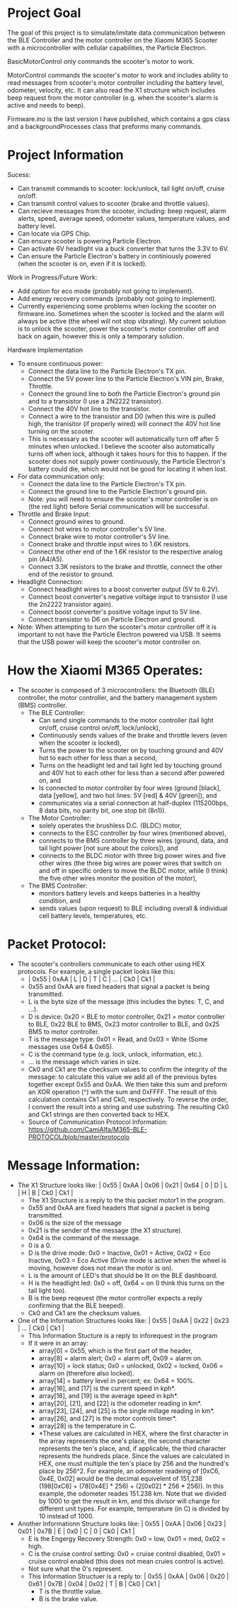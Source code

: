 # Project Goal
The goal of this project is to simulate/imitate data communication between the BLE Controller and the motor controller on the Xiaomi M365 Scooter with a microcontroller with cellular capabilities, the Particle Electron. 

BasicMotorControl only commands the scooter's motor to work. 

MotorControl commands the scooter's motor to work and includes ability to read messages from scooter's motor controller including the battery level, odometer, velocity, etc. It can also read the X1 structure which includes beep request from the motor controller (e.g.  when the scooter's alarm is active and needs to beep).

Firmware.ino is the last version I have published, which contains a gps class and a backgroundProcesses class that preforms many commands.

# Project Information

Sucess:
- Can transmit commands to scooter: lock/unlock, tail light on/off, cruise on/off.
- Can transmit control values to scooter (brake and throttle values).
- Can recieve messages from the scooter, including: beep request, alarm alerts, speed, average speed, odometer values, temperature values, and battery level.
- Can locate via GPS Chip.
- Can ensure scooter is powering Particle Electron.
- Can activate 6V headlight via a buck converter that turns the 3.3V to 6V.
- Can ensure the Particle Electron's battery in continiously powered (when the scooter is on, even if it is locked).

Work in Progress/Future Work:
- Add option for eco mode (probably not going to implement).
- Add energy recovery commands (probably not going to implement).
- Currently experiencing some problems when locking the scooter on firmware.ino. Sometimes when the scooter is locked and the alarm will always be active (the wheel will not stop vibrating). My current solution is to unlock the scooter, power the scooter's motor controller off and back on again, however this is only a temporary solution.

Hardware Implementation
- To ensure continuous power:
  - Connect the data line to the Particle Electron's TX pin.
  - Connect the 5V power line to the Particle Electron's VIN pin, Brake, Throttle.
  - Connect the ground line to both the Particle Electron's ground pin and to a transistor (I use a 2N2222 transistor).
  - Connect the 40V hot line to the transistor.
  - Connect a wire to the transistor and D0 (when this wire is pulled high, the tranisitor (if properly wired) will connect the 40V hot line turning on the scooter. 
  - This is necessary as the scooter will automatically turn off after 5 minutes when unlocked. I believe the scooter also automatically turns off when lock, although it takes hours for this to happen. If the scooter does not supply power continuously, the Particle Electron's battery could die, which would not be good for locating it when lost.
- For data communication only:
  - Connect the data line to the Particle Electron's TX pin.
  - Connect the ground line to the Particle Electron's ground pin.
  - Note: you will need to ensure the scooter's motor controller is on (the red light) before Serial communication will be successful.
- Throttle and Brake Input:
  - Connect ground wires to ground.
  - Connect hot wires to motor controller's 5V line.
  - Connect brake wire to motor controller's 5V line.
  - Connect brake and throttle input wires to 1.6K resistors. 
  - Connect the other end of the 1.6K resistor to the respective analog pin (A4/A5).
  - Connect 3.3K resistors to the brake and throttle, connect the other end of the resistor to ground.
- Headlight Connection:
  - Connect headlight wires to a boost converter output (5V to 6.2V).
  - Connect boost converter's negative voltage input to transistor (I use the 2n2222 transistor again).
  - Connect boost converter's positive voltage input to 5V line.
  - Connect transistor to D6 on Particle Electron and ground.
- Note: When attempting to turn the scooter's motor controller off it is important to not have the Particle Electron powered via USB. It seems that the USB power will keep the scooter's motor controller on.
  
# How the Xiaomi M365 Operates:
- The scooter is composed of 3 microcontrollers: the Bluetooth (BLE) controller, the motor controller, and the battery management system (BMS) controller.
  - The BLE Controller:
    - Can send single commands to the motor controller (tail light on/off, cruise control on/off, lock/unlock),
    - Continuously sends values of the brake and throttle levers (even when the scooter is locked),
    - Turns the power to the scooter on by touching ground and 40V hot to each other for less than a second, 
    - Turns on the headlight led and tail light led by touching ground and 40V hot to each other for less than a second after powered on, and
    - Is connected to motor controller by four wires (ground [black], data [yellow], and two hot lines: 5V [red] & 40V [green]), and
    - communicates via a serial connection at half-duplex (115200bps, 8 data bits, no parity bit, one stop bit (8n1)).
  - The Motor Controller:
    - solely operates the brushless D.C. (BLDC) motor,
    - connects to the ESC controller by four wires (mentioned above),
    - connects to the BMS controller by three wires (ground, data, and tail light power [not sure about the colors]), and
    - connects to the BLDC motor with three big power wires and five other wires (the three big wires are power wires that switch on and off in specific orders to move the BLDC motor, while (I think) the five other wires monitor the position of the motor),
  - The BMS Controller:
    - monitors battery levels and keeps batteries in a healthy condition, and
    - sends values (upon request) to BLE including overall & individual cell battery levels, temperatures, etc.
# Packet Protocol:
- The scooter's controllers communicate to each other using HEX protocols. For example, a single packet looks like this:
  - | 0x55 | 0xAA | L | D | T | C | ... | Ck0 | Ck1 |
  - 0x55 and 0xAA are fixed headers that signal a packet is being transmitted.
  - L is the byte size of the message (this includes the bytes: T, C, and ...).
  - D is device: 0x20 = BLE to motor controller, 0x21 = motor controller to BLE, 0x22 BLE to BMS, 0x23 motor controller to BLE, and 0x25 BMS to motor controller.
  - T is the message type: 0x01 = Read, and 0x03 = Write (Some messages use 0x64 & 0x65).
  - C is the command type (e.g. lock, unlock, information, etc.).
  - ... is the message which varies in size.
  - Ck0 and Ck1 are the checksum values to confirm the integrity of the message: to calculate this value we add all of the previous bytes together except 0x55 and 0xAA. We then take this sum and preform an XOR operation (^) with the sum and 0xFFFF. The result of this calculation contains Ck1 and Ck0, respectively. To reverse the order, I convert the result into a string and use substring. The resulting Ck0 and Ck1 strings are then converted back to HEX. 
  - Source of Communication Protocol Information: https://github.com/CamiAlfa/M365-BLE-PROTOCOL/blob/master/protocolo
  
# Message Information:
- The X1 Structure looks like: | 0x55 | 0xAA | 0x06 | 0x21 | 0x64 | 0 | D | L | H | B | Ck0 | Ck1 |
  - The X1 Structure is a reply to the this packet motor1 in the program.
  - 0x55 and 0xAA are fixed headers that signal a packet is being transmitted.
  - 0x06 is the size of the message
  - 0x21 is the sender of the message (the X1 structure).
  - 0x64 is the command of the message.
  - 0 is a 0.
  - D is the drive mode: 0x0 = Inactive, 0x01 = Active, 0x02 = Eco Inactive, 0x03 = Eco Active (Drive mode is active when the wheel is moving, however does not mean the motor is on).
  - L is the amount of LED's that should be lit on the BLE dashboard.
  - H is the headlight led: 0x0 = off, 0x64 = on (I think this turns on the tail light too).
  - B is the beep reqeuest (the motor controller expects a reply confirming that the BLE beeped).
  - Ck0 and Ck1 are the checksum values.
- One of the Information Structures looks like: | 0x55 | 0xAA | 0x22 | 0x23 | ... | Ck0 | Ck1 |
  - This Information Stucture is a reply to inforequest in the program
  - If it were in an array:
    - array[0] = 0x55, which is the first part of the header,
    - array[8] = alarm alert; 0x0 = alarm off, 0x09 = alarm on.
    - array[10] = lock status; 0x0 = unlocked, 0x02 = locked, 0x06 = alarm on (therefore also locked).
    - array[14] = battery level in percent; ex: 0x64 = 100%.
    - array[16], and [17] is the current speed in kph*.
    - array[18], and [19] is the average speed in kph*.
    - array[20], [21], and [22] is the odometer reading in km*.
    - array[23], [24], and [25] is the single millage reading in km*.
    - array[26], and [27] is the motor controls timer*.
    - array[28] is the temperature in C.
    - *These values are calculated in HEX, where the first character in the array represents the one's place, the second character represents the ten's place, and, if applicable, the third character represents the hundreds place. Since the values are calculated in HEX, one must multiple the ten's place by 256 and the hundred's place by 256^2. For example, an odometer readeing of [0xC6, 0x4E, 0x02] would be the decimal equivelent of 151,238 (198[0xC6] + (78[0x4E] * 256) + (2[0x02] * 256 * 256)). In this example, the odometer reades 151.238 km. Note that we divided by 1000 to get the result in km, and this divisor will change for different unit types. For example, temperature (in C) is divided by 10 instead of 1000.
- Another Informationn Structure looks like: | 0x55 | 0xAA | 0x06 | 0x23 | 0x01 | 0x7B | E | 0x0 | C | 0 | Ck0 | Ck1 |
  - E is the Engergy Recovery Strength: 0x0 = low, 0x01 = med, 0x02 = high.
  - C is the cruise control setting: 0x0 = cruise control disabled, 0x01 = cruise control enabled (this does not mean cruies control is active).
  - Not sure what the 0's represent.
  - This Information Structuer is a reply to: | 0x55 | 0xAA | 0x06 | 0x20 | 0x61 | 0x7B | 0x04 | 0x02 | T | B | Ck0 | Ck1 |
    - T is the throttle value.
    - B is the brake value.
